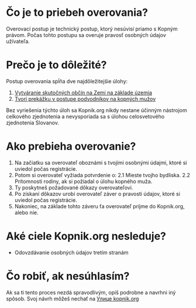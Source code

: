 # Čo je to priebeh overovania?

Overovací postup je technický postup, ktorý nesúvisí priamo s Kopným právom. Počas tohto postupu sa overuje pravosť osobných údajov užívateľa.

# Prečo je to dôležité?

Postup overovania spĺňa dve najdôležitejšie úlohy:

1. [Vytváranie skutočných občín na Zemi na základe územia](why-placement.md)
2. [Tvorí prekážku v postupe podvodníkov na kopných mužov](why-family.md)

Bez vyriešenia týchto úloh sa Kopnik.org nikdy nestane účinným nástrojom celkového zjednotenia a nevysporiada sa s úlohou celosvetového zjednotenia Slovanov.

# Ako prebieha overovanie?

1. Na začiatku sa overovateľ oboznámi s tvojími osobnými údajmi, ktoré si uviedol počas registrácie.
2. Potom si overovateľ vyžiada potvrdenie o: 2.1 Mieste tvojho bydliska. 2.2 Prítomnosti rodiny, ak si požiadal o úlohu kopného muža.
3. Ty poskytneš požadované dôkazy overovateľovi.
4. Po získaní dôkazov urobí overovateľ záver o pravosti údajov, ktoré si uviedol počas registrácie.
5. Nakoniec, na základe tohto záveru ťa overovateľ príjme do Kopnik.org, alebo nie.

# Aké ciele Kopnik.org nesleduje?

- Odovzdávanie osobných údajov tretím stranám

# Čo robiť, ak nesúhlasím?

Ak sa ti tento proces nezdá spravodlivým, opíš podrobne a navrhni iný spôsob. Svoj návrh môžeš nechať na [Улице kopnik.org](https://vk.me/join/gPg9/g6wjgknBe034BdDdOdcjvU1MtJKZ7o=)

